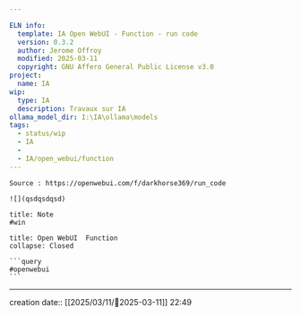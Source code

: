 ```yaml
---

ELN info:
  template: IA Open WebUI - Function - run code
  version: 0.3.2
  author: Jerome Offroy
  modified: 2025-03-11
  copyright: GNU Affero General Public License v3.0
project:
  name: IA
wip:
  type: IA
  description: Travaux sur IA
ollama_model_dir: I:\IA\ollama\models
tags:
  - status/wip
  - IA
  - 
  - IA/open_webui/function
---
```

````ad-tip
Source : https://openwebui.com/f/darkhorse369/run_code

![](qsdqsdqsd)
````

````ad-note
title: Note
#win

````



````ad-tip
title: Open WebUI  Function 
collapse: Closed

```query
#openwebui 
```
````

---
creation date:: [[2025/03/11/📒2025-03-11]]  22:49



